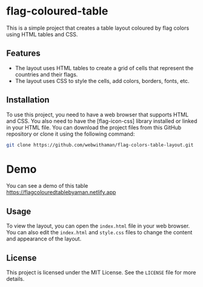 # flag-coloured-table

This is a simple project that creates a table layout coloured by flag colors using HTML tables and CSS.

## Features

- The layout uses HTML tables to create a grid of cells that represent the countries and their flags.
- The layout uses CSS to style the cells, add colors, borders, fonts, etc.

## Installation

To use this project, you need to have a web browser that supports HTML and CSS. You also need to have the [flag-icon-css] library installed or linked in your HTML file. You can download the project files from this GitHub repository or clone it using the following command:

```bash
git clone https://github.com/webwithaman/flag-colors-table-layout.git
```

# Demo

You can see a demo of this table https://flagcolouredtablebyaman.netlify.app

## Usage

To view the layout, you can open the `index.html` file in your web browser. You can also edit the `index.html` and `style.css` files to change the content and appearance of the layout.

## License

This project is licensed under the MIT License. See the `LICENSE` file for more details.
